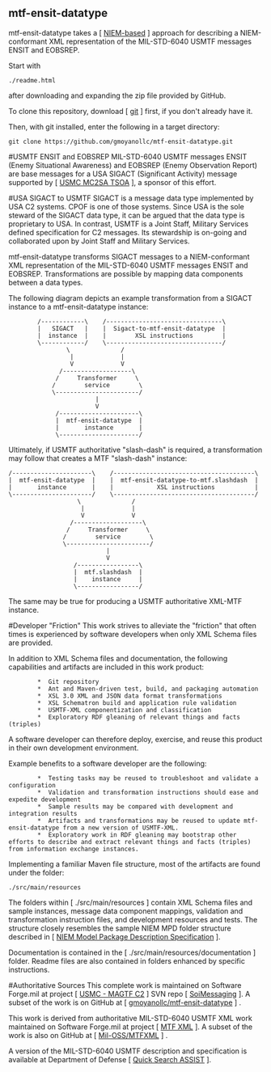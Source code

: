 ## mtf-ensit-datatype
mtf-ensit-datatype takes a [ <a href="https://www.niem.gov/technical/Pages/niem.aspx" target="_blank">NIEM-based</a> ] approach for describing a NIEM-conformant XML representation of the MIL-STD-6040 USMTF messages ENSIT and EOBSREP.

Start with 

    ./readme.html
    
after downloading and expanding the zip file provided by GitHub.

To clone this repository, download [ <a href="https://git-scm.com" target="_blank">git</a> ] first, if you don't already have it.

Then, with git installed, enter the following in a target directory:

    git clone https://github.com/gmoyanollc/mtf-ensit-datatype.git

    
#USMTF ENSIT and EOBSREP
MIL-STD-6040 USMTF messages ENSIT (Enemy Situational Awareness) and EOBSREP (Enemy Observation Report) are base messages for a USA SIGACT (Significant Activity) message supported by [ <a href="https://marinecorpsconceptsandprograms.com/programs/command-and-controlsituational-awareness-c2sa/tactical-service-oriented-architecture-tsoa" target="_blank">USMC MC2SA TSOA</a> ], a sponsor of this effort.

#USA SIGACT to USMTF
SIGACT is a message data type implemented by USA C2 systems. CPOF is one of those systems.  Since USA is the sole steward of the SIGACT data type, it can be argued that the data type is proprietary to USA.  In contrast, USMTF is a Joint Staff, Military Services defined specification for C2 messages.  Its stewardship is on-going and collaborated upon by Joint Staff and Military Services.  

mtf-ensit-datatype transforms SIGACT messages to a NIEM-conformant XML representation of the MIL-STD-6040 USMTF messages ENSIT and EOBSREP.  Transformations are possible by mapping data components between a data types.  

The following diagram depicts an example transformation from a SIGACT instance to a mtf-ensit-datatype instance:

            /------------\    /--------------------------------\
            |   SIGACT   |    |  Sigact-to-mtf-ensit-datatype  |
            |  instance  |    |        XSL instructions        |
            \------------/    \--------------------------------/
                    \              /
                     |             |
                     V             V
                  /-------------------\
                 /     Transformer     \
                /        service        \
                \-----------------------/
                            |
                            V
                 /----------------------\
                 |  mtf-ensit-datatype  |
                 |       instance       |
                 \----------------------/
                    
Ultimately, if USMTF authoritative "slash-dash" is required, a transformation may follow that creates a MTF "slash-dash" instance:

    /----------------------\    /---------------------------------------\
    |  mtf-ensit-datatype  |    |  mtf-ensit-datatype-to-mtf.slashdash  |
    |       instance       |    |            XSL instructions           |
    \----------------------/    \---------------------------------------/
                       \              /
                        |             |
                        V             V
                     /-------------------\
                    /     Transformer     \
                   /        service        \
                   \-----------------------/
                               |
                               V
                      /-----------------\
                      |  mtf.slashdash  |
                      |    instance     |
                      \-----------------/
                      
The same may be true for producing a USMTF authoritative XML-MTF instance.

#Developer "Friction"
This work strives to alleviate the "friction" that often times is experienced by software developers when only XML Schema files are provided.  

In addition to XML Schema files and documentation, the following capabilities and artifacts are included in this work product:

            *  Git repository
            *  Ant and Maven-driven test, build, and packaging automation
            *  XSL 3.0 XML and JSON data format transformations
            *  XSL Schematron build and application rule validation
            *  USMTF-XML componentization and classification
            *  Exploratory RDF gleaning of relevant things and facts (triples)

A software developer can therefore deploy, exercise, and reuse this product in their own development environment.  

Example benefits to a software developer are the following:

            *  Testing tasks may be reused to troubleshoot and validate a configuration
            *  Validation and transformation instructions should ease and expedite development
            *  Sample results may be compared with development and integration results
            *  Artifacts and transformations may be reused to update mtf-ensit-datatype from a new version of USMTF-XML.
            *  Exploratory work in RDF gleaning may bootstrap other efforts to describe and extract relevant things and facts (triples) from information exchange instances.
                
Implementing a familiar Maven file structure, most of the artifacts are found under the folder: 

    ./src/main/resources 

The folders within [ ./src/main/resources ] contain XML Schema files and sample instances, message data component mappings, validation and transformation instruction files, and development resources and tests.  The structure closely resembles the sample NIEM MPD folder structure described in [ <a href="http://reference.niem.gov/niem/specification/model-package-description/3.0/model-package-description-3.0.html#appendix_E" target="_blank">NIEM Model Package Description Specification</a> ].
        
Documentation is contained in the [ ./src/main/resources/documentation ] folder.  Readme files are also contained in folders enhanced by specific instructions.

#Authoritative Sources
This complete work is maintained on Software Forge.mil at project [ <a href="https://software.forge.mil/sf/projects/magtf_c2" target="_blank">USMC - MAGTF C2</a> ] SVN repo [ <a href="https://svn.forge.mil/svn/repos/soimessaging/TsoaInformationModel/DataFormat/mtf-ensit-datatype" target="_blank">SoiMessaging</a> ].  A subset of the work is on GitHub at [ <a href="https://github.com/gmoyanollc/mtf-ensit-datatype" target="_blank">gmoyanollc/mtf-ensit-datatype</a> ] .

This work is derived from authoritative MIL-STD-6040 USMTF XML work maintained on Software Forge.mil at project [ <a href="https://software.forge.mil/sf/projects/mtfxml" target="_blank">MTF XML</a> ].  A subset of the work is also on GitHub at [ <a href="https://github.com/mil-oss/MTFXML" target="_blank">Mil-OSS/MTFXML</a> ] .

A version of the MIL-STD-6040 USMTF description and specification is available at Department of Defense [ <a href="http://quicksearch.dla.mil/qsDocDetails.aspx?ident_number=214270" target="_blank">Quick Search ASSIST</a> ].
